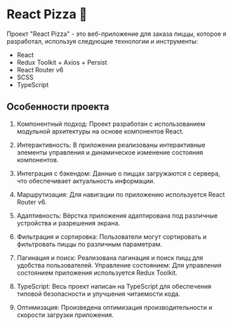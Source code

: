 
# React Pizza 🍕

Проект "React Pizza" - это веб-приложение для заказа пиццы, которое я разработал, используя следующие технологии и инструменты:

- React
- Redux Toolkit + Axios + Persist
- React Router v6 
- SCSS 
- TypeScript

## Особенности проекта

1. Компонентный подход: Проект разработан с использованием модульной архитектуры на основе компонентов React.

2. Интерактивность: В приложении реализованы интерактивные элементы управления и динамическое изменение состояния компонентов.

3. Интеграция с бэкендом: Данные о пиццах загружаются с сервера, что обеспечивает актуальность информации.

4. Маршрутизация: Для навигации по приложению используется React Router v6.

5. Адаптивность: Вёрстка приложения адаптирована под различные устройства и разрешения экрана.

6. Фильтрация и сортировка: Пользователи могут сортировать и фильтровать пиццы по различным параметрам.

7. Пагинация и поиск: Реализована пагинация и поиск пицц для удобства пользователей.
Управление состоянием: Для управления состоянием приложения используется Redux Toolkit.

8. TypeScript: Весь проект написан на TypeScript для обеспечения типовой безопасности и улучшения читаемости кода.

9. Оптимизация: Произведена оптимизация производительности и скорости загрузки приложения.
